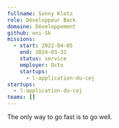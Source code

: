 ```yaml
---
fullname: Sonny Klotz
role: Développeur Back
domaine: Développement
github: oni-Sk
missions:
  - start: 2022-04-05
    end: 2024-03-31
    status: service
    employer: Octo
    startups:
      - l-application-du-cej
startups:
  - l-application-du-cej
teams: []
---
```

The only way to go fast is to go well.